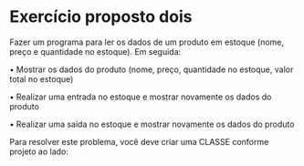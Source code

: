 <h1>Exercício proposto dois</h1>

<p>Fazer um programa para ler os dados de um produto em estoque (nome, preço e quantidade no estoque). Em seguida:</p>
<p>• Mostrar os dados do produto (nome, preço, quantidade no estoque, valor total no
estoque)
<p>• Realizar uma entrada no estoque e mostrar novamente os dados do produto
<p>• Realizar uma saída no estoque e mostrar novamente os dados do produto
<p>Para resolver este problema, você deve criar uma CLASSE conforme projeto ao lado:
